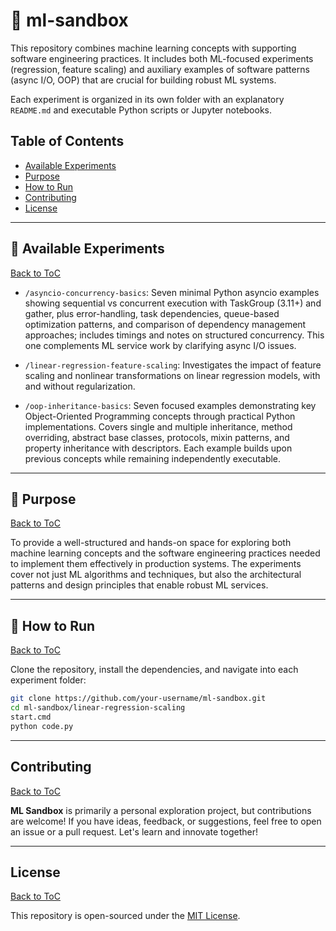 # 🧠 ml-sandbox

This repository combines machine learning concepts with supporting software engineering practices. It includes both ML-focused experiments (regression, feature scaling) and auxiliary examples of software patterns (async I/O, OOP) that are crucial for building robust ML systems.

Each experiment is organized in its own folder with an explanatory `README.md` and executable Python scripts or Jupyter notebooks.

## Table of Contents

- [Available Experiments](#experiments)
- [Purpose](#purpose)
- [How to Run](#how-to-run)
- [Contributing](#contributing)
- [License](#license)

---

<a name="experiments"/></a>
## 📂 Available Experiments
[Back to ToC](#toc)

- `/asyncio-concurrency-basics`: Seven minimal Python asyncio examples showing sequential vs concurrent execution with TaskGroup (3.11+) and gather, plus error-handling, task dependencies, queue-based optimization patterns, and comparison of dependency management approaches; includes timings and notes on structured concurrency. This one complements ML service work by clarifying async I/O issues.

- `/linear-regression-feature-scaling`: Investigates the impact of feature scaling and nonlinear transformations on linear regression models, with and without regularization.

- `/oop-inheritance-basics`: Seven focused examples demonstrating key Object-Oriented Programming concepts through practical Python implementations. Covers single and multiple inheritance, method overriding, abstract base classes, protocols, mixin patterns, and property inheritance with descriptors. Each example builds upon previous concepts while remaining independently executable.

---

<a name="purpose"/></a>
## 🎯 Purpose
[Back to ToC](#toc)

To provide a well-structured and hands-on space for exploring both machine learning concepts and the software engineering practices needed to implement them effectively in production systems. The experiments cover not just ML algorithms and techniques, but also the architectural patterns and design principles that enable robust ML services.

---

<a name="how-to-run"/></a>
## 🚀 How to Run
[Back to ToC](#toc)

Clone the repository, install the dependencies, and navigate into each experiment folder:

```bash
git clone https://github.com/your-username/ml-sandbox.git
cd ml-sandbox/linear-regression-scaling
start.cmd
python code.py
```

---

<a name="contributing"/></a>
## Contributing
[Back to ToC](#toc)

**ML Sandbox** is primarily a personal exploration project, but contributions are welcome! If you have ideas, feedback, or suggestions, feel free to open an issue or a pull request. Let's learn and innovate together!

---

<a name="license"/></a>
## License
[Back to ToC](#toc)

This repository is open-sourced under the [MIT License](LICENSE).
